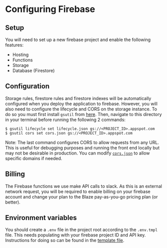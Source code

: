 # Configuring Firebase

## Setup

You will need to set up a new firebase project and enable the following features:

- Hosting
- Functions
- Storage
- Database (Firestore)

## Configuration

Storage rules, firestore rules and firestore indexes will be automatically configured when you deploy the application to firebase. However, you will also need to configure the lifecycle and CORS on the storage instance. To do so you must first install `gsutil` from [here](https://cloud.google.com/storage/docs/gsutil_install). Then, navigate to this directory in your terminal before running the following 2 commands:

```shell
$ gsutil lifecycle set lifecycle.json gs://<PROJECT_ID>.appspot.com
$ gsutil cors set cors.json gs://<PROJECT_ID>.appspot.com
```

Note: The last command configures CORS to allow requests from any URL. This is useful for debugging purposes and running the front end locally but may not be desirable in production. You can modify [`cors.json`](cors.json) to allow specific domains if needed.

## Billing

The Firebase functions we use make API calls to slack. As this is an external network request, you will be required to enable billing on your firebase account and change your plan to the Blaze pay-as-you-go pricing plan (or better).

## Environment variables

You should create a `.env` file in the project root according to the `.env.tmpl` file. This needs populating with your firebase project ID and API key. Instructions for doing so can be found in the [template file](../.env.tmpl).
